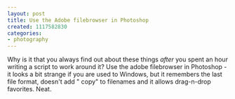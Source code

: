 ```yaml
---
layout: post
title: Use the Adobe filebrowser in Photoshop
created: 1117582830
categories:
- photography
---
```

<p>Why is it that you always find out about these things <em>after</em> you spent an hour writing a script to work around it? Use the adobe filebrowser in Photoshop - it looks a bit strange if you are used to Windows, but it remembers the last file format, doesn't add &quot; copy&quot; to filenames and it allows drag-n-drop favorites. Neat.</p>
